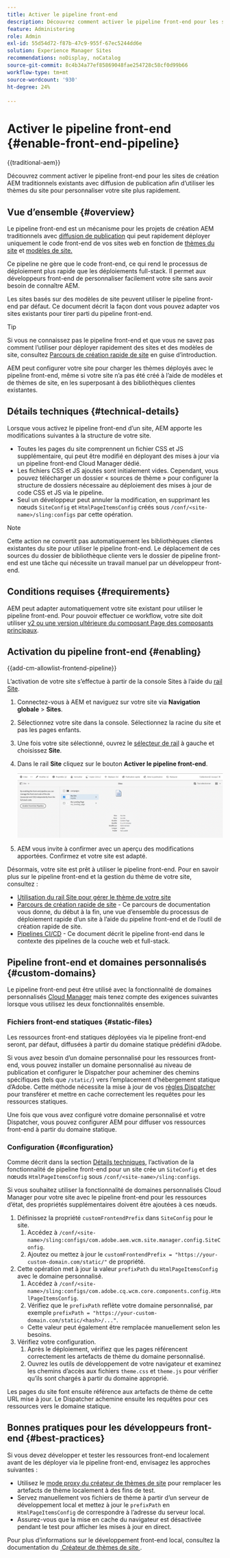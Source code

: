 ```yaml
---
title: Activer le pipeline front-end
description: Découvrez comment activer le pipeline front-end pour les sites de création AEM traditionnels existants avec diffusion de publication afin d’utiliser les thèmes du site pour personnaliser votre site plus rapidement.
feature: Administering
role: Admin
exl-id: 55d54d72-f87b-47c9-955f-67ec5244dd6e
solution: Experience Manager Sites
recommendations: noDisplay, noCatalog
source-git-commit: 8c4b34a77ef85869048fae254728c58cf0d99b66
workflow-type: tm+mt
source-wordcount: '930'
ht-degree: 24%

---
```



# Activer le pipeline front-end {#enable-front-end-pipeline}

{{traditional-aem}}

Découvrez comment activer le pipeline front-end pour les sites de création AEM traditionnels existants avec diffusion de publication afin d’utiliser les thèmes du site pour personnaliser votre site plus rapidement.

## Vue d’ensemble {#overview}

Le pipeline front-end est un mécanisme pour les projets de création AEM traditionnels avec [diffusion de publication](/help/sites-cloud/authoring/author-publish.md) qui peut rapidement déployer uniquement le code front-end de vos sites web en fonction de [thèmes du site](site-themes.md) et [modèles de site.](site-templates.md)

Ce pipeline ne gère que le code front-end, ce qui rend le processus de déploiement plus rapide que les déploiements full-stack. Il permet aux développeurs front-end de personnaliser facilement votre site sans avoir besoin de connaître AEM.

Les sites basés sur des modèles de site peuvent utiliser le pipeline front-end par défaut. Ce document décrit la façon dont vous pouvez adapter vos sites existants pour tirer parti du pipeline front-end.

>[!TIP]
>
>Si vous ne connaissez pas le pipeline front-end et que vous ne savez pas comment l’utiliser pour déployer rapidement des sites et des modèles de site, consultez [Parcours de création rapide de site](/help/journey-sites/quick-site/overview.md) en guise d’introduction.

AEM peut configurer votre site pour charger les thèmes déployés avec le pipeline front-end, même si votre site n’a pas été créé à l’aide de modèles et de thèmes de site, en les superposant à des bibliothèques clientes existantes.

## Détails techniques {#technical-details}

Lorsque vous activez le pipeline front-end d’un site, AEM apporte les modifications suivantes à la structure de votre site.

* Toutes les pages du site comprennent un fichier CSS et JS supplémentaire, qui peut être modifié en déployant des mises à jour via un pipeline front-end Cloud Manager dédié.
* Les fichiers CSS et JS ajoutés sont initialement vides. Cependant, vous pouvez télécharger un dossier « sources de thème » pour configurer la structure de dossiers nécessaire au déploiement des mises à jour de code CSS et JS via le pipeline.
* Seul un développeur peut annuler la modification, en supprimant les nœuds `SiteConfig` et `HtmlPageItemsConfig` créés sous `/conf/<site-name>/sling:configs` par cette opération.

>[!NOTE]
>
>Cette action ne convertit pas automatiquement les bibliothèques clientes existantes du site pour utiliser le pipeline front-end. Le déplacement de ces sources du dossier de bibliothèque cliente vers le dossier de pipeline front-end est une tâche qui nécessite un travail manuel par un développeur front-end.

## Conditions requises {#requirements}

AEM peut adapter automatiquement votre site existant pour utiliser le pipeline front-end. Pour pouvoir effectuer ce workflow, votre site doit utiliser [v2 ou une version ultérieure du composant Page des composants principaux](https://experienceleague.adobe.com/fr/docs/experience-manager-core-components/using/wcm-components/page).

## Activation du pipeline front-end {#enabling}

{{add-cm-allowlist-frontend-pipeline}}

L’activation de votre site s’effectue à partir de la console Sites à l’aide du [rail Site](site-rail.md).

1. Connectez-vous à AEM et naviguez sur votre site via **Navigation globale** > **Sites**.
1. Sélectionnez votre site dans la console. Sélectionnez la racine du site et pas les pages enfants.
1. Une fois votre site sélectionné, ouvrez le [sélecteur de rail](/help/sites-cloud/authoring/basic-handling.md#rail-selector) à gauche et choisissez **Site**.
1. Dans le rail **Site** cliquez sur le bouton **Activer le pipeline front-end**.

   ![Activation du pipeline front-end](/help/sites-cloud/administering/assets/enable-front-end-pipeline.png)

1. AEM vous invite à confirmer avec un aperçu des modifications apportées. Confirmez et votre site est adapté.

Désormais, votre site est prêt à utiliser le pipeline front-end. Pour en savoir plus sur le pipeline front-end et la gestion du thème de votre site, consultez :

* [Utilisation du rail Site pour gérer le thème de votre site](site-rail.md)
* [Parcours de création rapide de site](/help/journey-sites/quick-site/overview.md) - Ce parcours de documentation vous donne, du début à la fin, une vue d’ensemble du processus de déploiement rapide d’un site à l’aide du pipeline front-end et de l’outil de création rapide de site.
* [Pipelines CI/CD](/help/implementing/cloud-manager/configuring-pipelines/introduction-ci-cd-pipelines.md#front-end) - Ce document décrit le pipeline front-end dans le contexte des pipelines de la couche web et full-stack.

## Pipeline front-end et domaines personnalisés {#custom-domains}

Le pipeline front-end peut être utilisé avec la fonctionnalité de domaines personnalisés [Cloud Manager](/help/implementing/cloud-manager/custom-domain-names/introduction.md) mais tenez compte des exigences suivantes lorsque vous utilisez les deux fonctionnalités ensemble.

### Fichiers front-end statiques {#static-files}

Les ressources front-end statiques déployées via le pipeline front-end seront, par défaut, diffusées à partir du domaine statique prédéfini d’Adobe.

Si vous avez besoin d’un domaine personnalisé pour les ressources front-end, vous pouvez installer un domaine personnalisé au niveau de publication et configurer le Dispatcher pour acheminer des chemins spécifiques (tels que `/static/`) vers l’emplacement d’hébergement statique d’Adobe. Cette méthode nécessite la mise à jour de vos [règles Dispatcher](https://experienceleague.adobe.com/fr/docs/experience-manager-dispatcher/using/dispatcher) pour transférer et mettre en cache correctement les requêtes pour les ressources statiques.

Une fois que vous avez configuré votre domaine personnalisé et votre Dispatcher, vous pouvez configurer AEM pour diffuser vos ressources front-end à partir du domaine statique.

### Configuration {#configuration}

Comme décrit dans la section [Détails techniques](#technical-details), l’activation de la fonctionnalité de pipeline front-end pour un site crée un `SiteConfig` et des nœuds `HtmlPageItemsConfig` sous `/conf/<site-name>/sling:configs`.

Si vous souhaitez utiliser la fonctionnalité de domaines personnalisés Cloud Manager pour votre site avec le pipeline front-end pour les ressources d’état, des propriétés supplémentaires doivent être ajoutées à ces nœuds.

1. Définissez la propriété `customFrontendPrefix` dans `SiteConfig` pour le site.
   1. Accédez à `/conf/<site-name>/sling:configs/com.adobe.aem.wcm.site.manager.config.SiteConfig`.
   1. Ajoutez ou mettez à jour le `customFrontendPrefix = "https://your-custom-domain.com/static/"` de propriété.
1. Cette opération met à jour la valeur `prefixPath` du `HtmlPageItemsConfig` avec le domaine personnalisé.
   1. Accédez à `/conf/<site-name>/sling:configs/com.adobe.cq.wcm.core.components.config.HtmlPageItemsConfig`.
   1. Vérifiez que le `prefixPath` reflète votre domaine personnalisé, par exemple `prefixPath = "https://your-custom-domain.com/static/<hash>/..."`.
   * Cette valeur peut également être remplacée manuellement selon les besoins.
1. Vérifiez votre configuration.
   1. Après le déploiement, vérifiez que les pages référencent correctement les artefacts de thème du domaine personnalisé.
   1. Ouvrez les outils de développement de votre navigateur et examinez les chemins d’accès aux fichiers `theme.css` et `theme.js` pour vérifier qu’ils sont chargés à partir du domaine approprié.

Les pages du site font ensuite référence aux artefacts de thème de cette URL mise à jour. Le Dispatcher achemine ensuite les requêtes pour ces ressources vers le domaine statique.

## Bonnes pratiques pour les développeurs front-end {#best-practices}

Si vous devez développer et tester les ressources front-end localement avant de les déployer via le pipeline front-end, envisagez les approches suivantes :

* Utilisez le [mode proxy du créateur de thèmes de site](https://github.com/adobe/aem-site-theme-builder?tab=readme-ov-file#proxy) pour remplacer les artefacts de thème localement à des fins de test.
* Servez manuellement vos fichiers de thème à partir d’un serveur de développement local et mettez à jour le `prefixPath` en `HtmlPageItemsConfig` de correspondre à l’adresse du serveur local.
* Assurez-vous que la mise en cache du navigateur est désactivée pendant le test pour afficher les mises à jour en direct.

Pour plus d’informations sur le développement front-end local, consultez la documentation du [&#x200B; Créateur de thèmes de site &#x200B;](https://github.com/adobe/aem-site-theme-builder).
